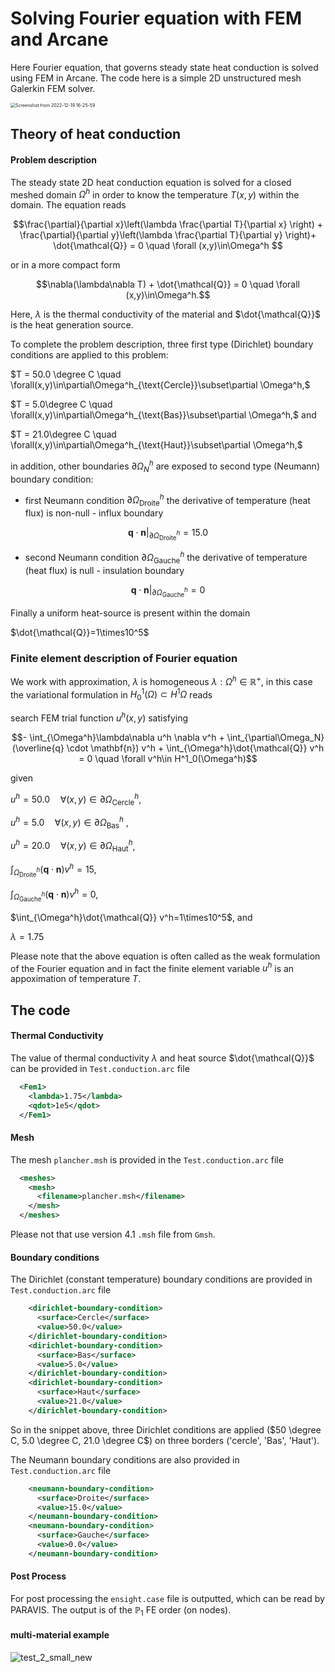 # Solving Fourier equation with FEM and Arcane #

Here Fourier equation, that governs steady state heat conduction is solved using FEM in Arcane. The code here is a simple 2D unstructured mesh Galerkin FEM solver.

<img src="https://github.com/arcaneframework/arcanefem/assets/52162083/cf86f60f-360f-491b-a234-9631fc27af45" alt="Screenshot from 2022-12-19 16-25-59" style="zoom: 50%;" />


## Theory of heat conduction ##

#### Problem description ####

The steady state 2D heat conduction equation is solved for a closed meshed domain $\Omega^h$ in order to know the temperature $T(x,y)$ within the domain. The equation reads

$$\frac{\partial}{\partial x}\left(\lambda \frac{\partial T}{\partial x} \right) + \frac{\partial}{\partial y}\left(\lambda \frac{\partial T}{\partial y} \right)+ \dot{\mathcal{Q}} = 0  \quad \forall (x,y)\in\Omega^h $$

or in a more compact form

$$\nabla(\lambda\nabla T) + \dot{\mathcal{Q}} = 0 \quad \forall (x,y)\in\Omega^h.$$

Here, $\lambda$ is the thermal conductivity of the material and $\dot{\mathcal{Q}}$ is the heat generation source.



To complete the problem description,  three first type (Dirichlet) boundary conditions are applied to this problem:

$T = 50.0 \degree C \quad \forall(x,y)\in\partial\Omega^h_{\text{Cercle}}\subset\partial \Omega^h,$

$T = 5.0\degree C \quad \forall(x,y)\in\partial\Omega^h_{\text{Bas}}\subset\partial \Omega^h,$ and

$T  = 21.0\degree C  \quad \forall(x,y)\in\partial\Omega^h_{\text{Haut}}\subset\partial \Omega^h,$

in addition, other boundaries $\partial\Omega^h_N$ are exposed to  second type (Neumann) boundary condition:

- first Neumann condition $\partial\Omega^h_{\text{Droite}}$ the derivative of temperature (heat flux) is non-null - influx boundary

$$\mathbf{q}\cdot\mathbf{n}|_{\partial \Omega^h_{\text{Droite}}} = 15.0$$

- second Neumann condition $\partial\Omega^h_{\text{Gauche}}$ the derivative of temperature (heat flux) is null - insulation boundary

$$\mathbf{q}\cdot\mathbf{n}|_{\partial \Omega^h_{\text{Gauche}}} = 0$$

Finally a uniform heat-source is present within the domain

$\dot{\mathcal{Q}}=1\times10^5$



### Finite element description of Fourier equation ###



We work with approximation, $\lambda$ is homogeneous $\lambda : \Omega^h \in \mathbb{R}^{+}$, in this case  the variational formulation in $H^1_{0}(\Omega) \subset H^1{\Omega}$  reads

search FEM trial function $u^h(x,y)$ satisfying

$$- \int_{\Omega^h}\lambda\nabla u^h \nabla  v^h + \int_{\partial\Omega_N} (\overline{q} \cdot \mathbf{n}) v^h + \int_{\Omega^h}\dot{\mathcal{Q}} v^h = 0 \quad \forall v^h\in H^1_0(\Omega^h)$$

given

$u^h=50.0 \quad \forall (x,y)\in\partial\Omega^h_{\text{Cercle}}$,

$u^h=5.0 \quad \forall (x,y)\in\partial\Omega^h_{\text{Bas}}$ ,

$u^h=20.0 \quad \forall (x,y)\in\partial\Omega^h_{\text{Haut}}$,

$\int_{\Omega^h_{\text{Droite}}}(\mathbf{q} \cdot \mathbf{n}) v^h=15$,

$\int_{\Omega^h_{\text{Gauche}}}(\mathbf{q} \cdot \mathbf{n}) v^h=0$,

$\int_{\Omega^h}\dot{\mathcal{Q}} v^h=1\times10^5$, and

$\lambda=1.75$

Please note that the above equation is often called as the weak formulation of the Fourier equation and in fact the finite element variable $u^h$ is an appoximation of temperature $T$. 

## The code ##

#### Thermal Conductivity ###

The value of thermal conductivity $\lambda$  and heat source $\dot{\mathcal{Q}}$ can be provided in  `Test.conduction.arc` file

```xml
  <Fem1>
    <lambda>1.75</lambda>
    <qdot>1e5</qdot>
  </Fem1>
```

#### Mesh ####

The mesh `plancher.msh` is provided in the `Test.conduction.arc` file

```xml
  <meshes>
    <mesh>
      <filename>plancher.msh</filename>
    </mesh>
  </meshes>
```

Please not that use version 4.1 `.msh` file from `Gmsh`.

#### Boundary conditions ####

The Dirichlet (constant temperature) boundary conditions  are provided in `Test.conduction.arc` file

```xml
    <dirichlet-boundary-condition>
      <surface>Cercle</surface>
      <value>50.0</value>
    </dirichlet-boundary-condition>
    <dirichlet-boundary-condition>
      <surface>Bas</surface>
      <value>5.0</value>
    </dirichlet-boundary-condition>
    <dirichlet-boundary-condition>
      <surface>Haut</surface>
      <value>21.0</value>
    </dirichlet-boundary-condition>
```

So in the snippet above, three Dirichlet conditions are applied ($50 \degree C, 5.0 \degree C, 21.0 \degree C$)  on three borders ('cercle', 'Bas', 'Haut').

The Neumann  boundary conditions  are also provided in `Test.conduction.arc` file

```xml
    <neumann-boundary-condition>
      <surface>Droite</surface>
      <value>15.0</value>
    </neumann-boundary-condition>
    <neumann-boundary-condition>
      <surface>Gauche</surface>
      <value>0.0</value>
    </neumann-boundary-condition>
```



#### Post Process ####

For post processing the `ensight.case` file is outputted, which can be read by PARAVIS. The output is of the $\mathbb{P}_1$ FE order (on nodes).

#### multi-material example ####

<img src="https://github.com/arcaneframework/arcanefem/assets/52162083/eeac62de-3b5f-4264-a643-c6652a5693e8" alt="test_2_small_new"  />

